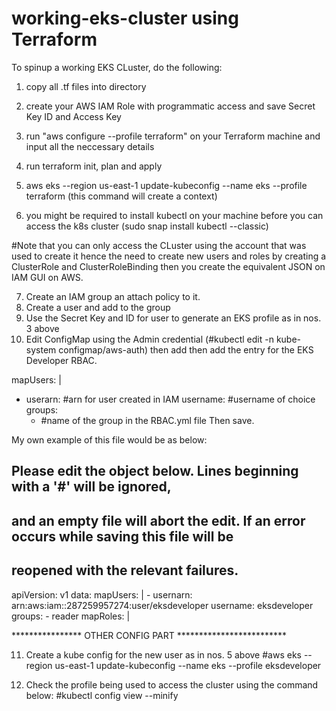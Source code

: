 # working-eks-cluster using Terraform

To spinup a working EKS CLuster, do the following:
1. copy all .tf files into  directory
2. create your AWS IAM Role with programmatic access and save Secret Key ID and Access Key
3. run "aws configure --profile terraform" on your Terraform machine and input all the neccessary details
4. run terraform init, plan and apply


5. aws eks --region us-east-1 update-kubeconfig --name eks --profile terraform  (this command will create a context)

6. you might be required to install kubectl on your machine before you can access the k8s cluster (sudo snap install kubectl --classic)

#Note that you can only access the CLuster using the account that was used to create it hence the need to create new users and roles by creating a ClusterRole and ClusterRoleBinding then you create the equivalent JSON on IAM GUI on AWS.

7. Create an IAM group an attach policy to it.
8. Create a user and add to the group
9. Use the Secret Key and ID for user to generate an EKS profile as in nos. 3 above
10. Edit ConfigMap using the Admin credential (#kubectl edit -n kube-system configmap/aws-auth) then add then add the entry for the EKS Developer RBAC.

mapUsers: |
  - userarn: #arn for user created in IAM
    username: #username of choice
    groups:
    - #name of the group in the RBAC.yml file
Then save.

My own example of this file would be as below:

## Please edit the object below. Lines beginning with a '#' will be ignored,
## and an empty file will abort the edit. If an error occurs while saving this file will be
## reopened with the relevant failures.

apiVersion: v1
data:
  mapUsers: |
    - usernarn: arn:aws:iam::287259957274:user/eksdeveloper
      username: eksdeveloper
      groups:
      - reader
  mapRoles: |
  
  **************** OTHER CONFIG PART *************************

11. Create a kube config for the new user as in nos. 5 above
#aws eks --region us-east-1 update-kubeconfig --name eks --profile eksdeveloper

12. Check the profile being used to access the cluster using the command below:
#kubectl config view --minify

